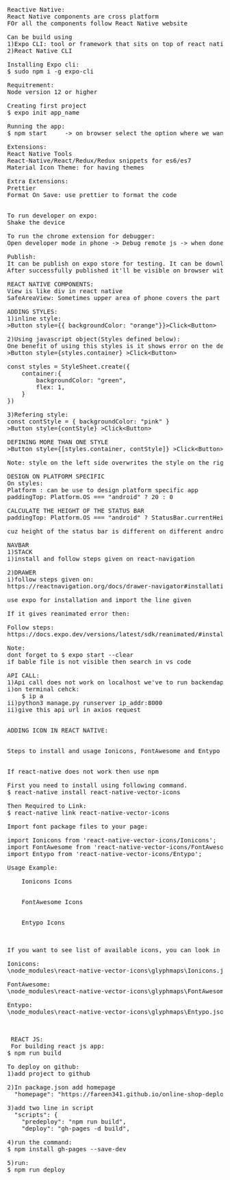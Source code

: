 <pre>
Reactive Native:
React Native components are cross platform
FOr all the components follow React Native website

Can be build using 
1)Expo CLI: tool or framework that sits on top of react native and do most of the work easy.
2)React Native CLI

Installing Expo cli:
$ sudo npm i -g expo-cli

Requitrement:
Node version 12 or higher

Creating first project
$ expo init app_name

Running the app:
$ npm start 	-> on browser select the option where we want to run.

Extensions:
React Native Tools
React-Native/React/Redux/Redux snippets for es6/es7
Material Icon Theme: for having themes 

Extra Extensions:
Prettier
Format On Save: use prettier to format the code


To run developer on expo:
Shake the device

To run the chrome extension for debugger:
Open developer mode in phone -> Debug remote js -> when done with debugging stop it cuz it show down the app

Publish:
It can be publish on expo store for testing. It can be downloaded by anyone in the world.
After successfully published it'll be visible on browser with a link

REACT NATIVE COMPONENTS:
View is like div in react native
SafeAreaView: Sometimes upper area of phone covers the part of our app component, to make it inside the app we use SafeAreaView. 

ADDING STYLES:
1)inline style:
&gt;Button style={{ backgroundColor: "orange"}}&gt;Click&lt;Button&gt;

2)Using javascript object(Styles defined below):
One benefit of using this styles is it shows error on the device where as inline style does not
&gt;Button style={styles.container} &gt;Click&lt;Button&gt;

const styles = StyleSheet.create({
	container:{
		backgroundColor: "green",
		flex: 1,
	}
})

3)Refering style:
const contStyle = { backgroundColor: "pink" }
&gt;Button style={contStyle} &gt;Click&lt;Button&gt;

DEFINING MORE THAN ONE STYLE
&gt;Button style={[styles.container, contStyle]} &gt;Click&lt;Button&gt;

Note: style on the left side overwrites the style on the right.

DESIGN ON PLATFORM SPECIFIC
On styles:
Platform : can be use to design platform specific app
paddingTop: Platform.OS === "android" ? 20 : 0

CALCULATE THE HEIGHT OF THE STATUS BAR
paddingTop: Platform.OS === "android" ? StatusBar.currentHeight : 0

cuz height of the status bar is different on different android devices.

NAVBAR
1)STACK
i)install and follow steps given on react-navigation

2)DRAWER
i)follow steps given on:
https://reactnavigation.org/docs/drawer-navigator#installation

use expo for installation and import the line given

If it gives reanimated error then:

Follow steps:
https://docs.expo.dev/versions/latest/sdk/reanimated/#installation

Note:
dont forget to $ expo start --clear
if bable file is not visible then search in vs code

API CALL:
1)Api call does not work on localhost we've to run backendapi on our ip address 
i)on terminal cehck:
	$ ip a
ii)python3 manage.py runserver ip_addr:8000
ii)give this api url in axios request


ADDING ICON IN REACT NATIVE:


Steps to install and usage Ionicons, FontAwesome and Entypo font Icons in react-native.


If react-native does not work then use npm

First you need to install using following command.
$ react-native install react-native-vector-icons

Then Required to Link:
$ react-native link react-native-vector-icons

Import font package files to your page:

import Ionicons from 'react-native-vector-icons/Ionicons';
import FontAwesome from 'react-native-vector-icons/FontAwesome';
import Entypo from 'react-native-vector-icons/Entypo';

Usage Example:
<View>
    <Text>Ionicons Icons</Text>
    <Icon name='md-bicycle' />

    <Text>FontAwesome Icons</Text>
    <FontAwesome name='trophy' />

    <Text>Entypo Icons</Text>
    <Entypo name='aircraft' />
</View>

If you want to see list of available icons, you can look in this directory:

Ionicons:
\node_modules\react-native-vector-icons\glyphmaps\Ionicons.json

FontAwesome:
\node_modules\react-native-vector-icons\glyphmaps\FontAwesome.json

Entypo:
\node_modules\react-native-vector-icons\glyphmaps\Entypo.json 



 REACT JS:
 For building react js app:
$ npm run build

To deploy on github:
1)add project to github

2)In package.json add homepage
  "homepage": "https://fareen341.github.io/online-shop-deploy",

3)add two line in script
  "scripts": {
    "predeploy": "npm run build",
    "deploy": "gh-pages -d build",
    
4)run the command:
$ npm install gh-pages --save-dev

5)run:
$ npm run deploy

 
</pre>
